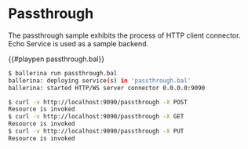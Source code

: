 # Passthrough

The passthrough sample exhibits the process of HTTP client connector. Echo Service is used as a sample backend.

{{#playpen passthrough.bal}}

```bash
$ ballerina run passthrough.bal
ballerina: deploying service(s) in 'passthrough.bal'
ballerina: started HTTP/WS server connector 0.0.0.0:9090
```

```bash
$ curl -v http://localhost:9090/passthrough -X POST
Resource is invoked
$ curl -v http://localhost:9090/passthrough -X GET
Resource is invoked
$ curl -v http://localhost:9090/passthrough -X PUT
Resource is invoked
```